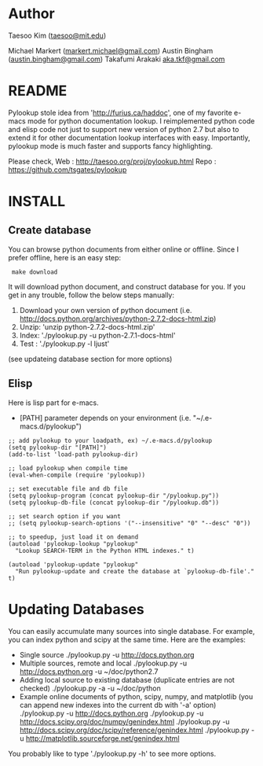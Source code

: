 # Author

 Taesoo Kim (taesoo@mit.edu)

 Michael Markert (markert.michael@gmail.com)
 Austin Bingham (austin.bingham@gmail.com)
 Takafumi Arakaki <aka.tkf@gmail.com>

# README

 Pylookup stole idea from 'http://furius.ca/haddoc', one of my favorite
 e-macs mode for python documentation lookup. I reimplemented python code and
 elisp code not just to support new version of python 2.7 but also to extend
 it for other documentation lookup interfaces with easy. Importantly, pylookup
 mode is much faster and supports fancy highlighting.

 Please check,
    Web  : http://taesoo.org/proj/pylookup.html
    Repo : https://github.com/tsgates/pylookup

# INSTALL

## Create database

 You can browse python documents from either online or offline. Since I prefer
 offline, here is an easy step:

     make download

 It will download python document, and construct database for you. If you get in
 any trouble, follow the below steps manually:

 1. Download your own version of python document
   (i.e. http://docs.python.org/archives/python-2.7.2-docs-html.zip)
 2. Unzip: 'unzip python-2.7.2-docs-html.zip'
 3. Index: './pylookup.py -u python-2.7.1-docs-html'
 4. Test : './pylookup.py -l ljust'

 (see updateing database section for more options)

## Elisp

 Here is lisp part for e-macs.

 - [PATH] parameter depends on your environment (i.e. "~/.e-macs.d/pylookup")

~~~~~~~~~~~~~~~~~~~~~~~~~~~~~~~~~~~~~~~~~~~~~~~~~~~~~~~~~~~~~~~~~~~~~~{.cl}
;; add pylookup to your loadpath, ex) ~/.e-macs.d/pylookup
(setq pylookup-dir "[PATH]")
(add-to-list 'load-path pylookup-dir)

;; load pylookup when compile time
(eval-when-compile (require 'pylookup))

;; set executable file and db file
(setq pylookup-program (concat pylookup-dir "/pylookup.py"))
(setq pylookup-db-file (concat pylookup-dir "/pylookup.db"))

;; set search option if you want
;; (setq pylookup-search-options '("--insensitive" "0" "--desc" "0"))

;; to speedup, just load it on demand
(autoload 'pylookup-lookup "pylookup"
  "Lookup SEARCH-TERM in the Python HTML indexes." t)

(autoload 'pylookup-update "pylookup"
  "Run pylookup-update and create the database at `pylookup-db-file'." t)
~~~~~~~~~~~~~~~~~~~~~~~~~~~~~~~~~~~~~~~~~~~~~~~~~~~~~~~~~~~~~~~~~~~~~~~~~~~

# Updating Databases

 You can easily accumulate many sources into single database. For example, you
 can index python and scipy at the same time. Here are the examples:

 - Single source
  ./pylookup.py -u http://docs.python.org
 - Multiple sources, remote and local
  ./pylookup.py -u http://docs.python.org -u ~/doc/python2.7
 - Adding local source to existing database (duplicate entries are not checked)
  ./pylookup.py -a -u ~/doc/python
 - Example online documents of python, scipy, numpy, and matplotlib
  (you can append new indexes into the current db with '-a' option)
  ./pylookup.py -u http://docs.python.org
  ./pylookup.py -u http://docs.scipy.org/doc/numpy/genindex.html
  ./pylookup.py -u http://docs.scipy.org/doc/scipy/reference/genindex.html
  ./pylookup.py -u http://matplotlib.sourceforge.net/genindex.html

 You probably like to type './pylookup.py -h' to see more options.


